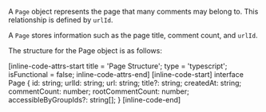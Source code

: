 A `Page` object represents the page that many comments may belong to. This relationship is defined by
`urlId`.

A `Page` stores information such as the page title, comment count, and `urlId`.

The structure for the Page object is as follows:

[inline-code-attrs-start title = 'Page Structure'; type = 'typescript'; isFunctional = false; inline-code-attrs-end]
[inline-code-start]
interface Page {
    id: string;
    urlId: string;
    url: string;
    title?: string;
    createdAt: string;
    commentCount: number;
    rootCommentCount: number;
    accessibleByGroupIds?: string[];
}
[inline-code-end]
